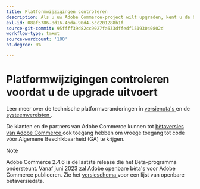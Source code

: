 ```yaml
---
title: Platformwijzigingen controleren
description: Als u uw Adobe Commerce-project wilt upgraden, kent u de belangrijkste platformwijzigingen in een release.
exl-id: 08af5786-8d16-46da-90d4-5cc201288b1f
source-git-commit: 95ffff39d82cc9027fa633dffedf15193040802d
workflow-type: tm+mt
source-wordcount: '100'
ht-degree: 0%

---
```


# Platformwijzigingen controleren voordat u de upgrade uitvoert

Leer meer over de technische platformveranderingen in [ versienota&#39;s ](../../release/release-notes/overview.md) en de [ systeemvereisten ](../../installation/system-requirements.md).

De klanten en de partners van Adobe Commerce kunnen tot [ bètaversies van Adobe Commerce ](../../release/beta.md) ook toegang hebben om vroege toegang tot code vóór Algemene Beschikbaarheid (GA) te krijgen.

>[!NOTE]
>
>Adobe Commerce 2.4.6 is de laatste release die het Beta-programma ondersteunt. Vanaf juni 2023 zal Adobe openbare bèta&#39;s voor Adobe Commerce publiceren. Zie het [ versieschema ](../../release/schedule.md) voor een lijst van openbare bètaversiedata.
